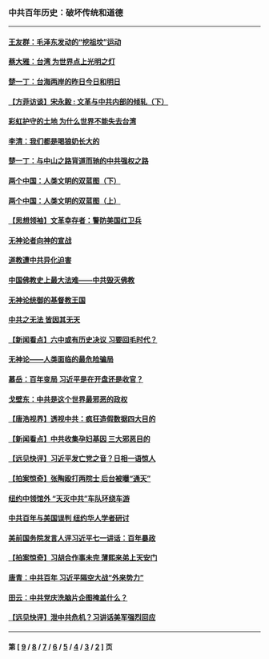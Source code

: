 ### 中共百年历史：破坏传统和道德
---
#### [王友群：毛泽东发动的“挖祖坟”运动](../../pages/nf1176114/n13723639.md?05160430) 
#### [蔡大雅：台湾 为世界点上光明之灯](../../pages/nf1176114/n13531530.md?05160430) 
#### [楚一丁：台海两岸的昨日今日和明日](../../pages/nf1176114/n13531468.md?05160430) 
#### [【方菲访谈】宋永毅 : 文革与中共内部的倾轧（下）](../../pages/nf1176114/n13486836.md?05160430) 
#### [彩虹护守的土地 为什么世界不能失去台湾](../../pages/nf1176114/n13476849.md?05160430) 
#### [李清：我们都是喝狼奶长大的](../../pages/nf1176114/n13471478.md?05160430) 
#### [楚一丁：与中山之路背道而驰的中共强权之路](../../pages/nf1176114/n13437270.md?05160430) 
#### [两个中国：人类文明的双蓝图（下）](../../pages/nf1176114/n13423132.md?05160430) 
#### [两个中国：人类文明的双蓝图（上）](../../pages/nf1176114/n13422687.md?05160430) 
#### [【思想领袖】文革幸存者：警防美国红卫兵](../../pages/nf1176114/n13339289.md?05160430) 
#### [无神论者向神的宣战](../../pages/nf1176114/n13281535.md?05160430) 
#### [道教遭中共异化迫害](../../pages/nf1176114/n13281463.md?05160430) 
#### [中国佛教史上最大法难——中共毁灭佛教](../../pages/nf1176114/n13281397.md?05160430) 
#### [无神论统御的基督教王国](../../pages/nf1176114/n13281280.md?05160430) 
#### [中共之无法 皆因其无天](../../pages/nf1176114/n13281088.md?05160430) 
#### [【新闻看点】六中或有历史决议 习要回毛时代？](../../pages/nf1176114/n13222895.md?05160430) 
#### [无神论——人类面临的最危险骗局](../../pages/nf1176114/n13196137.md?05160430) 
#### [慕岳：百年变局 习近平是在开盘还是收官？](../../pages/nf1176114/n13206516.md?05160430) 
#### [戈壁东：中共是这个世界最邪恶的政权](../../pages/nf1176114/n13085641.md?05160430) 
#### [【唐浩视界】透视中共：疯狂造假数据四大目的](../../pages/nf1176114/n13080590.md?05160430) 
#### [【新闻看点】中共收集孕妇基因 三大邪恶目的](../../pages/nf1176114/n13077182.md?05160430) 
#### [【远见快评】习近平发亡党之音？日相一语惊人](../../pages/nf1176114/n13074809.md?05160430) 
#### [【拍案惊奇】张陶殴打两院士 后台被曝“通天”](../../pages/nf1176114/n13070496.md?05160430) 
#### [纽约中领馆外 “天灭中共”车队环绕车游](../../pages/nf1176114/n13070693.md?05160430) 
#### [中共百年与美国误判 纽约华人学者研讨](../../pages/nf1176114/n13067969.md?05160430) 
#### [美前国务院发言人评习近平七一讲话：百年暴政](../../pages/nf1176114/n13066986.md?05160430) 
#### [【拍案惊奇】习胡合作事未完 薄熙来弟上天安门](../../pages/nf1176114/n13065867.md?05160430) 
#### [唐青：中共百年 习近平隔空大战“外来势力”](../../pages/nf1176114/n13065976.md?05160430) 
#### [田云：中共党庆洗脑片企图掩盖什么？](../../pages/nf1176114/n13064395.md?05160430) 
#### [【远见快评】泄中共危机？习讲话美军强烈回应](../../pages/nf1176114/n13064269.md?05160430) 

---
#### 第 [ [9](./9.md?05160430) / [8](./8.md?05160430) / [7](./7.md?05160430) / [6](./6.md?05160430) / [5](./5.md?05160430) / [4](./4.md?05160430) / [3](./3.md?05160430) / [2](./2.md?05160430) ] 页
